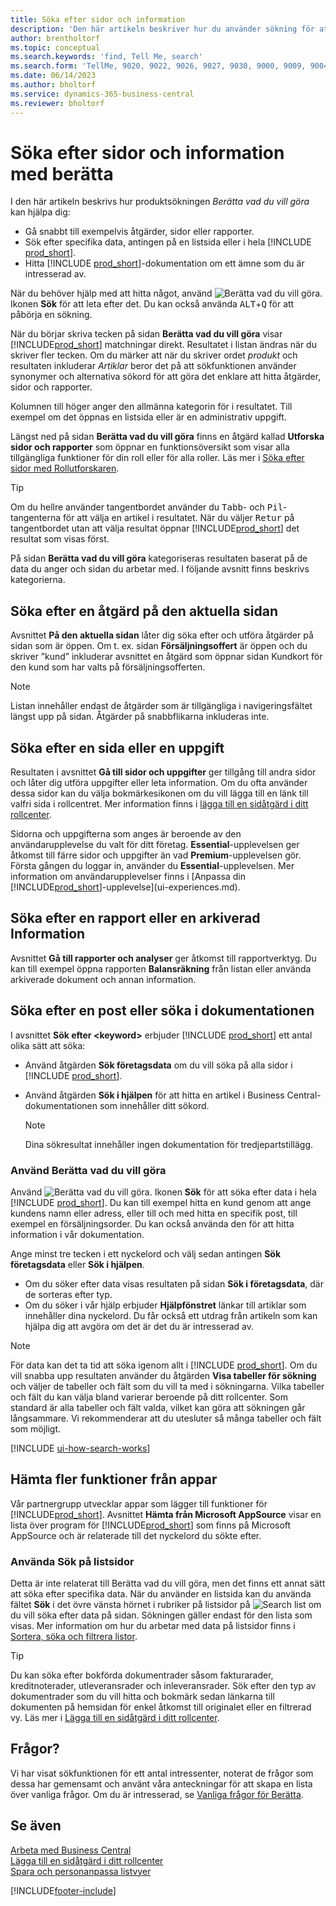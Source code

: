 ```yaml
---
title: Söka efter sidor och information
description: 'Den här artikeln beskriver hur du använder sökning för att hitta åtgärder, sidor, rapporter, dokumentation och data, samt andra program och rådgivning.'
author: brentholtorf
ms.topic: conceptual
ms.search.keywords: 'find, Tell Me, search'
ms.search.form: 'TellMe, 9020, 9022, 9026, 9027, 9030, 9000, 9009, 9004, 9005, 9024, 9006, 9007, 9010, 9016, 9017'
ms.date: 06/14/2023
ms.author: bholtorf
ms.service: dynamics-365-business-central
ms.reviewer: bholtorf
---
```

# Söka efter sidor och information med berätta

I den här artikeln beskrivs hur produktsökningen *Berätta vad du vill göra* kan hjälpa dig: 

* Gå snabbt till exempelvis åtgärder, sidor eller rapporter.
* Sök efter specifika data, antingen på en listsida eller i hela [!INCLUDE [prod_short](includes/prod_short.md)].
* Hitta [!INCLUDE [prod_short](includes/prod_short.md)]-dokumentation om ett ämne som du är intresserad av.

<!-- ![!VIDEO https://go.microsoft.com/fwlink/?linkid=2086048] -->

När du behöver hjälp med att hitta något, använd ![Berätta vad du vill göra.](media/ui-search/search.png "Sök efter sida eller rapport") Ikonen **Sök** för att leta efter det. Du kan också använda <kbd>ALT</kbd>+<kbd>Q</kbd> för att påbörja en sökning.

När du börjar skriva tecken på sidan **Berätta vad du vill göra** visar [!INCLUDE[prod_short](includes/prod_short.md)] matchningar direkt. Resultatet i listan ändras när du skriver fler tecken. Om du märker att när du skriver ordet *produkt* och resultaten inkluderar *Artiklar* beror det på att sökfunktionen använder synonymer och alternativa sökord för att göra det enklare att hitta åtgärder, sidor och rapporter.

Kolumnen till höger anger den allmänna kategorin för i resultatet. Till exempel om det öppnas en listsida eller är en administrativ uppgift.  

Längst ned på sidan **Berätta vad du vill göra** finns en åtgärd kallad **Utforska sidor och rapporter** som öppnar en funktionsöversikt som visar alla tillgängliga funktioner för din roll eller för alla roller. Läs mer i [Söka efter sidor med Rollutforskaren](ui-role-explorer.md).

> [!TIP]  
> Om du hellre använder tangentbordet använder du <kbd>Tabb</kbd>- och <kbd>Pil</kbd>-tangenterna för att välja en artikel i resultatet. När du väljer <kbd>Retur</kbd> på tangentbordet utan att välja resultat öppnar [!INCLUDE[prod_short](includes/prod_short.md)] det resultat som visas först.

På sidan **Berätta vad du vill göra** kategoriseras resultaten baserat på de data du anger och sidan du arbetar med. I följande avsnitt finns beskrivs kategorierna.

## Söka efter en åtgärd på den aktuella sidan

Avsnittet **På den aktuella sidan** låter dig söka efter och utföra åtgärder på sidan som är öppen. Om t. ex. sidan **Försäljningsoffert** är öppen och du skriver ”kund” inkluderar avsnittet en åtgärd som öppnar sidan Kundkort för den kund som har valts på försäljningsofferten.

> [!NOTE]  
> Listan innehåller endast de åtgärder som är tillgängliga i navigeringsfältet längst upp på sidan. Åtgärder på snabbflikarna inkluderas inte.  

## Söka efter en sida eller en uppgift

Resultaten i avsnittet **Gå till sidor och uppgifter** ger tillgång till andra sidor och låter dig utföra uppgifter eller leta information. Om du ofta använder dessa sidor kan du välja bokmärkesikonen om du vill lägga till en länk till valfri sida i rollcentret. Mer information finns i [lägga till en sidåtgärd i ditt rollcenter](ui-bookmarks.md).

Sidorna och uppgifterna som anges är beroende av den användarupplevelse du valt för ditt företag. **Essential**-upplevelsen ger åtkomst till färre sidor och uppgifter än vad **Premium**-upplevelsen gör. Första gången du loggar in, använder du **Essential**-upplevelsen. Mer information om användarupplevelser finns i [Anpassa din [!INCLUDE[prod_short](includes/prod_short.md)]-upplevelse](ui-experiences.md).

## Söka efter en rapport eller en arkiverad Information

Avsnittet **Gå till rapporter och analyser** ger åtkomst till rapportverktyg. Du kan till exempel öppna rapporten **Balansräkning** från listan eller använda arkiverade dokument och annan information.  

## Söka efter en post eller söka i dokumentationen

I avsnittet **Sök efter \<keyword\>** erbjuder [!INCLUDE [prod_short](includes/prod_short.md)] ett antal olika sätt att söka:

* Använd åtgärden **Sök företagsdata** om du vill söka på alla sidor i [!INCLUDE [prod_short](includes/prod_short.md)].
* Använd åtgärden **Sök i hjälpen** för att hitta en artikel i Business Central-dokumentationen som innehåller ditt sökord.

  > [!NOTE]  
  > Dina sökresultat innehåller ingen dokumentation för tredjepartstillägg.

### Använd Berätta vad du vill göra

Använd ![Berätta vad du vill göra.](media/ui-search/search.png "Sök efter sida eller rapport") Ikonen **Sök** för att söka efter data i hela [!INCLUDE [prod_short](includes/prod_short.md)]. Du kan till exempel hitta en kund genom att ange kundens namn eller adress, eller till och med hitta en specifik post, till exempel en försäljningsorder. Du kan också använda den för att hitta information i vår dokumentation.

Ange minst tre tecken i ett nyckelord och välj sedan antingen **Sök företagsdata** eller **Sök i hjälpen**.

* Om du söker efter data visas resultaten på sidan **Sök i företagsdata**, där de sorteras efter typ.  
* Om du söker i vår hjälp erbjuder **Hjälpfönstret** länkar till artiklar som innehåller dina nyckelord. Du får också ett utdrag från artikeln som kan hjälpa dig att avgöra om det är det du är intresserad av.

> [!NOTE]
> För data kan det ta tid att söka igenom allt i [!INCLUDE [prod_short](includes/prod_short.md)]. Om du vill snabba upp resultaten använder du åtgärden **Visa tabeller för sökning** och väljer de tabeller och fält som du vill ta med i sökningarna. Vilka tabeller och fält du kan välja bland varierar beroende på ditt rollcenter. Som standard är alla tabeller och fält valda, vilket kan göra att sökningen går långsammare. Vi rekommenderar att du utesluter så många tabeller och fält som möjligt.

[!INCLUDE [ui-how-search-works](includes/ui-how-search-works.md)]

## Hämta fler funktioner från appar

Vår partnergrupp utvecklar appar som lägger till funktioner för [!INCLUDE[prod_short](includes/prod_short.md)]. Avsnittet **Hämta från Microsoft AppSource** visar en lista över program för [!INCLUDE[prod_short](includes/prod_short.md)] som finns på Microsoft AppSource och är relaterade till det nyckelord du sökte efter.

### Använda Sök på listsidor

Detta är inte relaterat till Berätta vad du vill göra, men det finns ett annat sätt att söka efter specifika data. När du använder en listsida kan du använda fältet  **Sök** i det övre vänsta hörnet i rubriker på listsidor på ![Search list](media/ui-search/search-list.png "Ikon för Söklista") om du vill söka efter data på sidan. Sökningen gäller endast för den lista som visas. Mer information om hur du arbetar med data på listsidor finns i [Sortera, söka och filtrera listor](ui-enter-criteria-filters.md).  

> [!TIP]
> Du kan söka efter bokförda dokumentrader såsom fakturarader, kreditnoterader, utleveransrader och inleveransrader. Sök efter den typ av dokumentrader som du vill hitta och bokmärk sedan länkarna till dokumenten på hemsidan för enkel åtkomst till originalet eller en filtrerad vy. Läs mer i [Lägga till en sidåtgärd i ditt rollcenter](ui-bookmarks.md).

## Frågor?

Vi har visat sökfunktionen för ett antal intressenter, noterat de frågor som dessa har gemensamt och använt våra anteckningar för att skapa en lista över vanliga frågor. Om du är intresserad, se [Vanliga frågor för Berätta](ui-search-faq.md).

## Se även

[Arbeta med Business Central](ui-work-product.md)  
[Lägga till en sidåtgärd i ditt rollcenter](ui-bookmarks.md)  
[Spara och personanpassa listvyer](ui-views.md)  

[!INCLUDE[footer-include](includes/footer-banner.md)]
